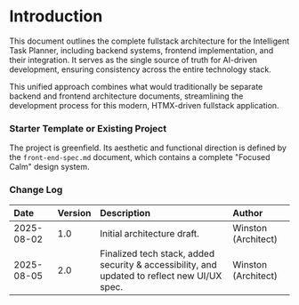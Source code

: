 # Introduction

This document outlines the complete fullstack architecture for the Intelligent Task Planner, including backend systems, frontend implementation, and their integration. It serves as the single source of truth for AI-driven development, ensuring consistency across the entire technology stack.

This unified approach combines what would traditionally be separate backend and frontend architecture documents, streamlining the development process for this modern, HTMX-driven fullstack application.

### Starter Template or Existing Project

The project is greenfield. Its aesthetic and functional direction is defined by the `front-end-spec.md` document, which contains a complete "Focused Calm" design system.

### Change Log

| Date       | Version | Description                 | Author            |
| :--------- | :------ | :-------------------------- | :---------------- |
| 2025-08-02 | 1.0     | Initial architecture draft. | Winston (Architect) |
| 2025-08-05 | 2.0     | Finalized tech stack, added security & accessibility, and updated to reflect new UI/UX spec. | Winston (Architect) |
